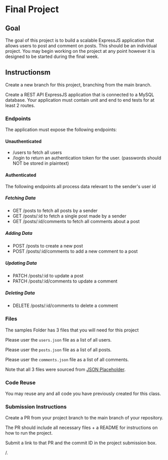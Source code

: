 # Final Project

## Goal

The goal of this project is to build a scalable ExpressJS application that allows users to post and comment on posts. This should be an individual project.
You may begin working on the project at any point however it is designed to be started during the final week.

## Instructionsm

Create a new branch for this project, branching from the main branch.

Create a REST API ExpressJS application that is connected to a MySQL database. Your application must contain unit and end to end tests for at least 2 routes.

### Endpoints

The application must expose the following endpoints:

#### Unauthenticated

- /users to fetch all users
- /login to return an authentication token for the user. (passwords should NOT be stored in plaintext)

#### Authenticated

The following endpoints all process data relevant to the sender's user id

##### Fetching Data

- GET /posts to fetch all posts by a sender
- GET /posts/:id to fetch a single post made by a sender
- GET /posts/:id/comments to fetch all comments about a post

##### Adding Data

- POST /posts to create a new post
- POST /posts/:id/comments to add a new comment to a post

##### Updating Data

- PATCH /posts/:id to update a post
- PATCH /posts/:id/comments to update a comment

##### Deleting Data

- DELETE /posts/:id/comments to delete a comment

### Files

The samples Folder has 3 files that you will need for this project

Please user the `users.json` file as a list of all users.

Please user the `posts.json` file as a list of all posts.

Please user the `comments.json` file as a list of all comments.

Note that all 3 files were sourced from [JSON Placeholder](https://jsonplaceholder.typicode.com/).

### Code Reuse

You may reuse any and all code you have previously created for this class.

### Submission Instructions

Create a PR from your project branch to the main branch of your repository.

The PR should include all necessary files + a README for instructions on how to run the project.

Submit a link to that PR and the commit ID in the project submission box.

/.